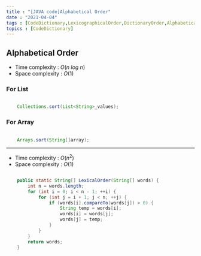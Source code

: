 ```yaml
---
title : "[JAVA code]Alphabetical Order"
date : "2021-04-04"
tags : [CodeDictionary,LexicographicalOrder,DictionaryOrder,AlphabeticalOrder]
topics : [CodeDictionary]
---
```


## Alphabetical Order
- Time complexity : $O(n\ log\ n)$
- Space complexity : $O(1)$
### For List
```java

    Collections.sort(List<String>_values);
```
### For Array
```java

    Arrays.sort(String[]array);
```

---

- Time complexity : $O(n^2)$
- Space complexity : $O(1)$

```java

    public static String[] LexicalOrder(String[] words) {
        int n = words.length;
        for (int i = 0; i < n - 1; ++i) {
            for (int j = i + 1; j < n; ++j) {
                if (words[i].compareTo(words[j]) > 0) {
                    String temp = words[i];
                    words[i] = words[j];
                    words[j] = temp;
                }
            }
        }
        return words;
    }
```